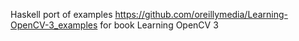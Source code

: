 Haskell port of examples
https://github.com/oreillymedia/Learning-OpenCV-3_examples for book Learning
OpenCV 3
